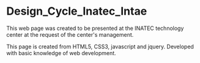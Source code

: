 # Design_Cycle_Inatec_Intae
This web page was created to be presented at the INATEC technology center at the request of the center's management.

This page is created from HTML5, CSS3, javascript and jquery. Developed with basic knowledge of web development.
